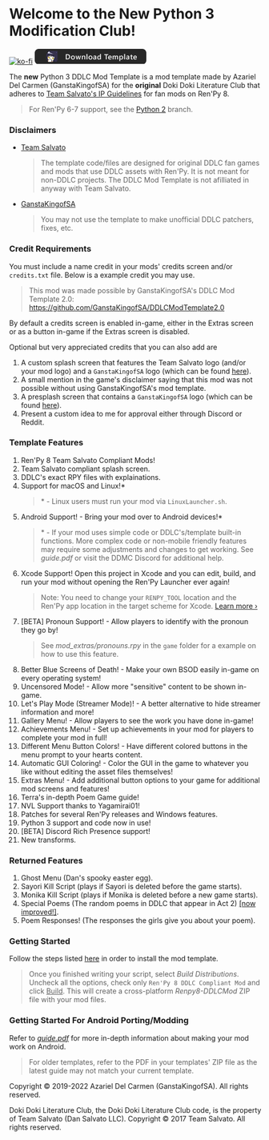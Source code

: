 # Welcome to the **New** Python 3 Modification Club!

[![ko-fi](https://www.ko-fi.com/img/githubbutton_sm.svg)](https://ko-fi.com/K3K22K8SU)
[![download](.github/IMAGES/download.png)](https://github.com/GanstaKingofSA/DDLCModTemplate2.0/releases/latest)

The **new** Python 3 DDLC Mod Template is a mod template made by Azariel Del Carmen (GanstaKingofSA) for the **original** Doki Doki Literature Club that adheres to [Team Salvato's IP Guidelines](http://teamsalvato.com/ip-guidelines/) for fan mods on Ren'Py 8.

> For Ren'Py 6-7 support, see the [Python 2](https://github.com/GanstaKingofSA/DDLCModTemplate2.0/tree/python-2) branch.

### Disclaimers
   - <u>Team Salvato</u>
      > The template code/files are designed for original DDLC fan games and mods that use DDLC assets with Ren'Py. It is not meant for non-DDLC projects. The DDLC Mod Template is not afilliated in anyway with Team Salvato.
   - <u>GanstaKingofSA</u>
      > You may not use the template to make unofficial DDLC patchers, fixes, etc.

### **Credit Requirements**
You must include a name credit in your mods' credits screen and/or `credits.txt` file. Below is a example credit you may use.
   > This mod was made possible by GanstaKingofSA's DDLC Mod Template 2.0: https://github.com/GanstaKingofSA/DDLCModTemplate2.0

By default a credits screen is enabled in-game, either in the Extras screen or as a button in-game if the Extras screen is disabled.

Optional but very appreciated credits that you can also add are
   1. A custom splash screen that features the Team Salvato logo (and/or your mod logo) and a `GanstaKingofSA` logo (which can be found [here](.github/IMAGES/Logos/)).
   2. A small mention in the game's disclaimer saying that this mod was not possible without using GanstaKingofSA's mod template.
   3. A presplash screen that contains a `GanstaKingofSA` logo (which can be found [here](.github/IMAGES/Logos)).
   4. Present a custom idea to me for approval either through Discord or Reddit.

### Template Features
1. Ren'Py 8 Team Salvato Compliant Mods!
2. Team Salvato compliant splash screen.
3. DDLC's exact RPY files with explainations.
4. Support for macOS and Linux!*
   > \* - Linux users must run your mod via `LinuxLauncher.sh`.
5. Android Support! - Bring your mod over to Android devices!\*
    > \* - If your mod uses simple code or DDLC's/template built-in functions. More complex code or non-mobile friendly features may require some adjustments and changes to get working. See *guide.pdf* or visit the DDMC Discord for additional help.
6. Xcode Support! Open this project in Xcode and you can edit, build, and run your mod without opening the Ren'Py Launcher ever again! 
    > Note: You need to change your `RENPY_TOOL` location and the Ren'Py app location in the target scheme for Xcode. [Learn more &rsaquo;](XCODE.md)
7. [BETA] Pronoun Support! - Allow players to identify with the pronoun they go by!
    > See *mod_extras/pronouns.rpy* in the `game` folder for a example on how to use this feature.
8. Better Blue Screens of Death! - Make your own BSOD easily in-game on every operating system! 
9. Uncensored Mode! - Allow more "sensitive" content to be shown in-game.
10. Let's Play Mode (Streamer Mode)! - A better alternative to hide streamer information and more!
11. Gallery Menu! - Allow players to see the work you have done in-game!
12. Achievements Menu! - Set up achievements in your mod for players to complete your mod in full!
13. Different Menu Button Colors! - Have different colored buttons in the menu prompt to your hearts content.
14. Automatic GUI Coloring! - Color the GUI in the game to whatever you like without editing the asset files themselves! 
15. Extras Menu! - Add additional button options to your game for additional mod screens and features!
16. Terra's in-depth Poem Game guide!
17. NVL Support thanks to Yagamirai01!
18. Patches for several Ren'Py releases and Windows features.
19. Python 3 support and code now in use!
20. [BETA] Discord Rich Presence support!
21. New transforms.

### Returned Features
1. Ghost Menu (Dan's spooky easter egg).
2. Sayori Kill Script (plays if Sayori is deleted before the game starts).
3. Monika Kill Script (plays if Monika is deleted before a new game starts).
4. Special Poems (The random poems in DDLC that appear in Act 2) <u>[now improved!]</u>.
5. Poem Responses! (The responses the girls give you about your poem).

### Getting Started
Follow the steps listed [here](https://ganstakingofsa.github.io/information/guides/Installing-the-Mod-Template-Recent.html) in order to install the mod template.
> Once you finished writing your script, select *Build Distributions*. Uncheck all the options, check only `Ren'Py 8 DDLC Compliant Mod` and click <u>Build</u>. This will create a cross-platform *Renpy8-DDLCMod* ZIP file with your mod files.

### Getting Started For Android Porting/Modding
Refer to [*guide.pdf*](./Documentation/Android%20Mod%20Guide.pdf) for more in-depth information about making your mod work on Android.
> For older templates, refer to the PDF in your templates' ZIP file as the latest guide may not match your current template.

Copyright © 2019-2022 Azariel Del Carmen (GanstaKingofSA). All rights reserved.

Doki Doki Literature Club, the Doki Doki Literature Club code, is the property of Team Salvato (Dan Salvato LLC). Copyright © 2017 Team Salvato. All rights reserved.
